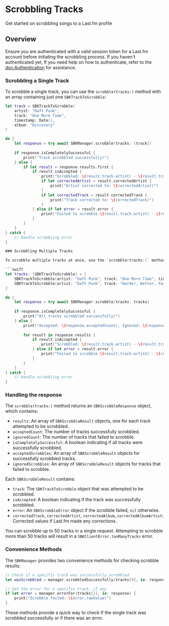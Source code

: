 # Scrobbling Tracks

Get started on scrobbling songs to a Last.fm profile

## Overview

Ensure you are authenticated with a valid session token for a Last.fm account before initiating the scrobbling process. If you haven't authenticated yet, If you need help on how to authenticate, refer to the <doc:Authentication> for assistance.

### Scrobbling a Single Track

To scrobble a single track, you can use the `scrobble(tracks:)` method with an array containing just one ``SBKTrackToScrobble``:

```swift
let track = SBKTrackToScrobble(
    artist: "Daft Punk",
    track: "One More Time",
    timestamp: Date(),
    album: "Discovery"
)

do {
    let response = try await SBKManager.scrobble(tracks: [track])
    
    if response.isCompletelySuccessful {
        print("Track scrobbled successfully!")
    } else {
        if let result = response.results.first {
            if result.isAccepted {
                print("Scrobbled: \(result.track.artist) - \(result.track.track)")
                if let correctedArtist = result.correctedArtist {
                    print("Artist corrected to: \(correctedArtist)")
                }
                if let correctedTrack = result.correctedTrack {
                    print("Track corrected to: \(correctedTrack)")
                }
            } else if let error = result.error {
                print("Failed to scrobble \(result.track.artist) - \(result.track.track): \(error.rawValue)")
            }
        }
    }
} catch {
    // Handle scrobbling error
}

### Scrobbling Multiple Tracks

To scrobble multiple tracks at once, use the `scrobble(tracks:)` method:

```swift
let tracks: [SBKTrackToScrobble] = [
    SBKTrackToScrobble(artist: "Daft Punk", track: "One More Time", timestamp: Date(), album: "Discovery"),
    SBKTrackToScrobble(artist: "Daft Punk", track: "Harder, Better, Faster, Stronger", timestamp: Date(), album: "Discovery")
]

do {
    let response = try await SBKManager.scrobble(tracks: tracks)
    
    if response.isCompletelySuccessful {
        print("All tracks scrobbled successfully!")
    } else {
        print("Accepted: \(response.acceptedCount), Ignored: \(response.ignoredCount)")
        
        for result in response.results {
            if result.isAccepted {
                print("Scrobbled: \(result.track.artist) - \(result.track.track)")
            } else if let error = result.error {
                print("Failed to scrobble \(result.track.artist) - \(result.track.track): \(error.rawValue)")
            }
        }
    }
} catch {
    // Handle scrobbling error
}
```

### Handling the response

The `scrobble(tracks:)` method returns an `SBKScrobbleResponse` object, which contains:

- `results`: An array of ``SBKScrobbleResult`` objects, one for each track attempted to be scrobbled.
- `acceptedCount`: The number of tracks successfully scrobbled.
- `ignoredCount`: The number of tracks that failed to scrobble.
- `isCompletelySuccessful`: A boolean indicating if all tracks were successfully scrobbled.
- `acceptedScrobbles`: An array of ``SBKScrobbleResult`` objects for successfully scrobbled tracks.
- `ignoredScrobbles`: An array of ``SBKScrobbleResult`` objects for tracks that failed to scrobble.

Each `SBKScrobbleResult` contains:

- `track`: The ``SBKTrackToScrobble`` object that was attempted to be scrobbled.
- `isAccepted`: A boolean indicating if the track was successfully scrobbled.
- `error`: An ``SBKScrobbleError`` object if the scrobble failed, `nil` otherwise.
- `correctedTrack`, `correctedArtist`, `correctedAlbum`, `correctedAlbumArtist`: Corrected values if Last.fm made any corrections.

You can scrobble up to 50 tracks in a single request. Attempting to scrobble more than 50 tracks will result in a ``SBKClientError.tooManyTracks`` error.

### Convenience Methods

The ``SBKManager`` provides two convenience methods for checking scrobble results:

```swift
// Check if a specific track was successfully scrobbled
let wasScrobbled = manager.scrobbledSuccessfully(tracks[0], in: response)

// Get the error for a specific track, if any
if let error = manager.errorFor(tracks[1], in: response) {
    print("Scrobble failed: \(error.rawValue)")
}
```

These methods provide a quick way to check if the single track was scrobbled successfully or if there was an error.
```

